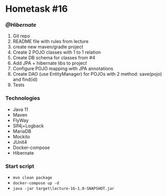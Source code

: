 # Hometask #16
### _@Hibernate_
1. Git repo
2. README file with rules from lecture
3. create new maven/gradle project
4. Create 2 POJO classes with 1 to 1 relation
5. Create DB schema for classes from #4
6. Add JPA + hibernate libs to project
7. Configure POJO mapping with JPA annotations
8. Create DAO (use EntityManager) for POJOs with 2 method: save(pojo) and find(id)
9. Tests

### Technologies
* Java 11
* Maven
* FlyWay
* Slf4j+Logback
* MariaDB
* Mockito
* JUnit4
* Docker-compose
* Hibernate

### Start script
* `mvn clean package`
* `docker-compose up -d`
* `java -jar target\lecture-16-1.0-SNAPSHOT.jar`